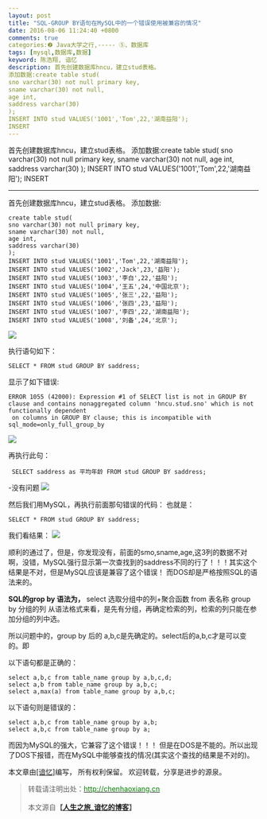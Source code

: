 ```yaml
---
layout: post
title: "SQL-GROUP BY语句在MySQL中的一个错误使用被兼容的情况"
date: 2016-08-06 11:24:40 +0800
comments: true
categories:❷ Java大学之行,----- ⑤、数据库
tags: [mysql,数据库,数据]
keyword: 陈浩翔, 谙忆
description: 首先创建数据库hncu，建立stud表格。 
添加数据:create table stud(
sno varchar(30) not null primary key,
sname varchar(30) not null,
age int,
saddress varchar(30)
);
INSERT INTO stud VALUES('1001','Tom',22,'湖南益阳');
INSERT 
---
```



首先创建数据库hncu，建立stud表格。 
添加数据:create table stud(
sno varchar(30) not null primary key,
sname varchar(30) not null,
age int,
saddress varchar(30)
);
INSERT INTO stud VALUES('1001','Tom',22,'湖南益阳');
INSERT
<!-- more -->
----------

首先创建数据库hncu，建立stud表格。
添加数据:

```
create table stud(
sno varchar(30) not null primary key,
sname varchar(30) not null,
age int,
saddress varchar(30)
);
INSERT INTO stud VALUES('1001','Tom',22,'湖南益阳');
INSERT INTO stud VALUES('1002','Jack',23,'益阳');
INSERT INTO stud VALUES('1003','李白',22,'益阳');
INSERT INTO stud VALUES('1004','王五',24,'中国北京');
INSERT INTO stud VALUES('1005','张三',22,'益阳');
INSERT INTO stud VALUES('1006','张四',23,'益阳');
INSERT INTO stud VALUES('1007','李四',22,'湖南益阳');
INSERT INTO stud VALUES('1008','刘备',24,'北京');
```

![](http://img.blog.csdn.net/20160806231437095)


执行语句如下：

```
SELECT * FROM stud GROUP BY saddress;
```

显示了如下错误:

```
ERROR 1055 (42000): Expression #1 of SELECT list is not in GROUP BY clause and contains nonaggregated column 'hncu.stud.sno' which is not functionally dependent
 on columns in GROUP BY clause; this is incompatible with sql_mode=only_full_group_by
```
![](http://img.blog.csdn.net/20160806231825878)


再执行此句：

```
 SELECT saddress as 平均年龄 FROM stud GROUP BY saddress;
```
-没有问题
![](http://img.blog.csdn.net/20160806231640737)


然后我们用MySQL，再执行前面那句错误的代码：
也就是：

```
SELECT * FROM stud GROUP BY saddress;
```
我们看结果：
![](http://img.blog.csdn.net/20160806231933535)

顺利的通过了，但是，你发现没有，前面的smo,sname,age,这3列的数据不对啊，没错，MySQL强行显示第一次查找到的saddress不同的行了！！！其实这个结果是不对，但是MySQL应该是兼容了这个错误！
而DOS却是严格按照SQL的语法来的。


**SQL的grop by  语法为，**
select 选取分组中的列+聚合函数 from  表名称 group by 分组的列
从语法格式来看，是先有分组，再确定检索的列，检索的列只能在参加分组的列中选。

所以问题中的，group by 后的 a,b,c是先确定的。select后的a,b,c才是可以变的。即

以下语句都是正确的：

```
select a,b,c from table_name group by a,b,c,d;
select a,b from table_name group by a,b,c;
select a,max(a) from table_name group by a,b,c;
```

以下语句则是错误的：

```
select a,b,c from table_name group by a,b;
select a,b,c from table_name group by a;
```

而因为MySQL的强大，它兼容了这个错误！！！
但是在DOS是不能的。所以出现了DOS下报错，而在MySQL中能够查找的情况(其实这个查找的结果是不对的)。

本文章由<a href="http://chenhaoxiang.cn/">[谙忆]</a>编写， 所有权利保留。 
欢迎转载，分享是进步的源泉。
<blockquote cite='陈浩翔'>
<p background-color='#D3D3D3'>转载请注明出处：<a href='http://chenhaoxiang.cn'><font color="green">http://chenhaoxiang.cn</font></a><br><br>
本文源自<strong>【<a href='http://chenhaoxiang.cn' target='_blank'>人生之旅_谙忆的博客</a>】</strong></p>
</blockquote>
